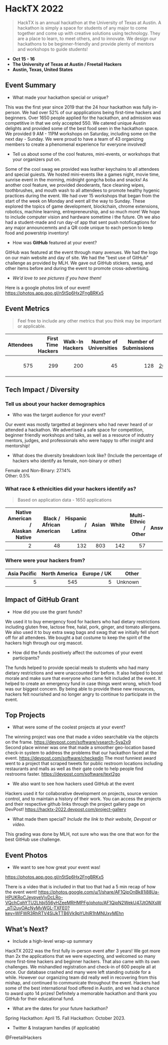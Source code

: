 # HackTX 2022
> HackTX is an annual hackathon at the University of Texas at Austin. A hackathon is simply a space for students of any major to come together and come up with creative solutions using technology. They are a place to learn, to meet others, and to innovate. We design our hackathons to be beginner-friendly and provide plenty of mentors and workshops to guide students! <br>
 - **Oct 15 - 16** 
 - **The University of Texas at Austin / Freetail Hackers**
 - **Austin, Texas, United States**  

## Event Summary

- What made your hackathon special or unique? <br> 

This was the first year since 2019 that the 24 hour hackathon was fully in-person. We had over 52% of our appplications being first-time hackers and beginners. Over 1650 people applied for the hackathon, and admission was competitive in that we only accepted 550. We catered unique Austin delights and provided some of the best food seen in the hackathon space. We provided 9 AM - 11PM workshops on Saturday, including some on the next day - Sunday. We were proud to have a team of 43 organizing members to create a phenomenal experience for everyone involved!

- Tell us about some of the cool features, mini-events, or workshops that your organizers put on. <br>

Some of the cool swag we provided was leather keychains to all attendees and special guiests. We hosted mini-events like a games night, movie time, sunrise event in the morning, midnight gongcha boba and snacks! As another cool feature, we provided deoderants, face cleaning wipes, toothbrushes, and mouth wash to all attendees to promote healthy hygenic practices during the event. We had over 15 workshops that began from the start of the week on Monday and went all the way to Sunday. These explored the topics of game development, blockchain, chrome extensions, robotics, machine learning, entrepreneurship, and so much more! We hope to include computer vision and hardware sometime i the future. Oh we also had a student-made and run day-of app that sent push notoficagtions for any major announcemnts and a QR code unique to each person to keep food and powerstrip inventory! 

- How was **GitHub** featured at your event? <br> 

GitHub was featured at the event through many avenues. We had the logo on our main website and day of site. We had the "best use of GitHub" challenge as provided by MLH. We gave out GitHub stickers, swag, and other items before and during the event to promote cross-advertising. 

- *We’d love to see pictures if you have them!* <br>

Here is a google photos link of our event! https://photos.app.goo.gl/n5tSp6Hx2FngBRKx5

## Event Metrics 
> Feel free to include any other metrics that you think may be important or applicable. 

| Attendees |First Time Hackers| Walk-In Hackers | Number of Universities | Number of Submissions | Projects|
|---------------:|--------------:|------------:|------------:|------------:|------------:|
| 575| 299| 200 | 45 | 128 | https://hacktx-2022.devpost.com/project-gallery| 

## Tech Impact / Diversity 

### Tell us about your hacker demographics
 - Who was the target audience for your event? <br> 

Our event was mostly targetted at beginners who had never heard of or attended a hackathon. We advertised a safe space for competition, beginner friendly workshops and talks, as well as a resource of industry mentors, judges, and professionals who were happy to offer insight and mentorship!

 - What does the diversity breakdown look like? (Include the percentage of hackers who identify as female, non-binary or other) <br>
 
 Female and Non-Binary: 27.14% <br>
 Other: 0.5%

### What race & ethnicities did your hackers identify as?
> Based on application data - 1650 applications

| Native American / <br> Alaskan Native | Black / <br> African American | Hispanic / <br> Latinx | Asian | White | Multi-Ethnic / Other | Not Answered |
|---------------:|--------------:|------------:|---------:|------------:|------------:|------------:|
| 2 | 48 | 132 | 803 | 142 | 57 | 63|


### Where were your hackers from?
| Asia Pacific | North America | Europe / UK | Other |
|---------------:|--------------:|------------:|---------:|
|5 |545|5|Unknown|

## Impact of GitHub Grant
- How did you use the grant funds? <br>

We used it to buy emergency food for hackers who had dietary restrictions including gluten free, lactose free, halal, pork, ginger, and tomato allergens. We also used it to buy extra swag bags and swag that we initially fell short off for all attendees. We bought a bat costume to keep the spirit of the hackers high through our org mascot. 

- How did the funds positively affect the outcomes of your event participants? <br>

The funds helped to provide special meals to students who had many dietary restrictions and were unaccounted for before. It also helped to boost morale and make sure that everyone who came felt included at the event. It helped to create an emergency fund in case things went wrong, which food was our biggest concern. By being able to provide these new resources, hackers felt nourished and no longer angry to continue to participate in the event. 

## Top Projects

- What were some of the coolest projects at your event? <br> 

The winning project was one that made a video searchable via the objects on the frame. https://devpost.com/software/vsearch-5ya2x9 <br>
Second place winner was one that made a smoother geo-location based check-in system to address the problems that our hackathon faced at the event. https://devpost.com/software/checkedin
The most funniest award went to a project that scraped tweets for public restroom locations including restaurants and malls as well as their gate code to help people find restrooms faster. https://devpost.com/software/text2go

- We also want to see how hackers used GitHub at the event <br>

Hackers used it for collaborative development on projects, source version control, and to maintain a history of their work. You can access the projects and their respective github links through the project gallery page on DevPost! https://hacktx-2022.devpost.com/project-gallery

- What made them special? _Include the link to their website, Devpost or video._

This grading was done by MLH, not sure who was the one that won for the best GitHub use challenge. 

## Event Photos

- We want to see how great your event was! <br>

https://photos.app.goo.gl/n5tSp6Hx2FngBRKx5 

There is a video that is included in that too that had a 5 min recap of how the event went! https://photos.google.com/u/1/share/AF1QipOnBk81i88Ua-HPUKRoCJeypyeVjvDcLRo-VQchCqhYTU2Lhbj556yHZeeMRHMPFg/photo/AF1QipN2WekU47JtONXsW_pTi2uyOAcNyMvWGL-TXFE0?key=WlFWR3RhRTV4SlJkTTB6Vk9pYUhlR1hMNUxyMEhn

## What’s Next?
- Include a high-level wrap-up summary <br>

HackTX 2022 was the first fully in-person event after 3 years! We got more than 2x the applications that we were expecting, and welcomed so many more first-time hackers and beginner hackers. That also came with its own challenges. We mishandled registration and check-in of 600 people all at once. Our database crashed and many were left standing outside for a while. However our organizing team did really well in recovering from this mishap, and continued to communicate throughout the event. Hackers had some of the best international food offered in Austin, and we had a chance to award upto 14 prizes! Definitely a memorable hackathon and thank you GitHub for their educational fund. 

- What are the dates for your future hackathon? <br>

Spring Hackathon: April 15. Fall Hackathon: October 2023. 

- Twitter & Instagram handles (if applicable)  

@FreetailHackers

